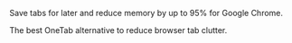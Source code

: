 Save tabs for later and reduce memory by up to 95% for Google Chrome.

The best OneTab alternative to reduce browser tab clutter.
